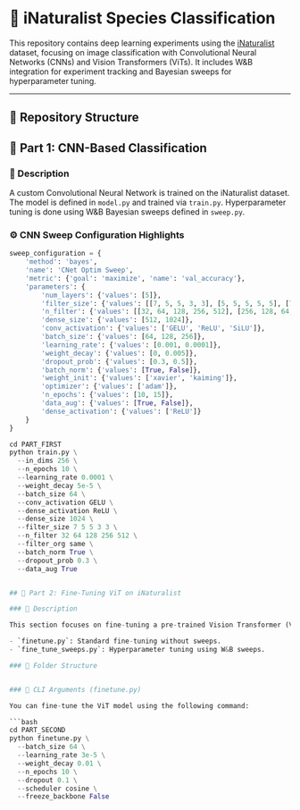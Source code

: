 # 🌿 iNaturalist Species Classification

This repository contains deep learning experiments using the [iNaturalist](https://www.inaturalist.org/) dataset, focusing on image classification with Convolutional Neural Networks (CNNs) and Vision Transformers (ViTs). It includes W&B integration for experiment tracking and Bayesian sweeps for hyperparameter tuning.

---

## 📁 Repository Structure
## 🧠 Part 1: CNN-Based Classification

### 📜 Description

A custom Convolutional Neural Network is trained on the iNaturalist dataset. The model is defined in `model.py` and trained via `train.py`. Hyperparameter tuning is done using W&B Bayesian sweeps defined in `sweep.py`.

### ⚙️ CNN Sweep Configuration Highlights

```python
sweep_configuration = {
    'method': 'bayes',
    'name': 'CNet Optim Sweep',
    'metric': {'goal': 'maximize', 'name': 'val_accuracy'},
    'parameters': {
        'num_layers': {'values': [5]},
        'filter_size': {'values': [[7, 5, 5, 3, 3], [5, 5, 5, 5, 5], [7, 7, 5, 3, 3]]},
        'n_filter': {'values': [[32, 64, 128, 256, 512], [256, 128, 64, 32, 16], [64, 64, 64, 64, 64]]},
        'dense_size': {'values': [512, 1024]},
        'conv_activation': {'values': ['GELU', 'ReLU', 'SiLU']},
        'batch_size': {'values': [64, 128, 256]},
        'learning_rate': {'values': [0.001, 0.0001]},
        'weight_decay': {'values': [0, 0.005]},
        'dropout_prob': {'values': [0.3, 0.5]},
        'batch_norm': {'values': [True, False]},
        'weight_init': {'values': ['xavier', 'kaiming']},
        'optimizer': {'values': ['adam']},
        'n_epochs': {'values': [10, 15]},
        'data_aug': {'values': [True, False]},
        'dense_activation': {'values': ['ReLU']}
    }
}

cd PART_FIRST
python train.py \
  --in_dims 256 \
  --n_epochs 10 \
  --learning_rate 0.0001 \
  --weight_decay 5e-5 \
  --batch_size 64 \
  --conv_activation GELU \
  --dense_activation ReLU \
  --dense_size 1024 \
  --filter_size 7 5 5 3 3 \
  --n_filter 32 64 128 256 512 \
  --filter_org same \
  --batch_norm True \
  --dropout_prob 0.3 \
  --data_aug True


## 🧠 Part 2: Fine-Tuning ViT on iNaturalist

### 📜 Description

This section focuses on fine-tuning a pre-trained Vision Transformer (ViT) model on the iNaturalist dataset for image classification. It includes two scripts:

- `finetune.py`: Standard fine-tuning without sweeps.
- `fine_tune_sweeps.py`: Hyperparameter tuning using W&B sweeps.

### 📂 Folder Structure


### 🔧 CLI Arguments (finetune.py)

You can fine-tune the ViT model using the following command:

```bash
cd PART_SECOND
python finetune.py \
  --batch_size 64 \
  --learning_rate 3e-5 \
  --weight_decay 0.01 \
  --n_epochs 10 \
  --dropout 0.1 \
  --scheduler cosine \
  --freeze_backbone False




